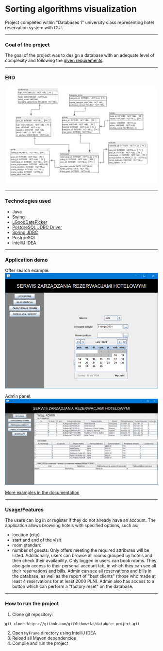
# Sorting algorithms visualization

Project completed within "Databases 1" university class representing hotel reservation system with GUI.

-----

### Goal of the project

The goal of the project was to design a database with an adequate level of complexity and following the [given requirements](https://newton.fis.agh.edu.pl/~antek/docs/BD1/BD1_wymagania.pdf).

-----

### ERD

![erd](https://github.com/gitWitkowski/database_project/blob/main/Documentation/Demo/ERD.jpg)

-----

### Technologies used
- Java
- Swing
- [LGoodDatePicker](https://github.com/LGoodDatePicker/LGoodDatePicker)
- [PostgreSQL JDBC Driver](https://mvnrepository.com/artifact/org.postgresql/postgresql)
- [Spring JDBC](https://mvnrepository.com/artifact/org.springframework/spring-jdbc)
- PostgreSQL
- IntelliJ IDEA

-----

### Application demo

Offer search example:
![demo1](https://github.com/gitWitkowski/database_project/blob/main/Documentation/Demo/zarezerwuj2.png)

Admin panel:
![demo2](https://github.com/gitWitkowski/database_project/blob/main/Documentation/Demo/admin.png)

[More examples in the documentation](https://github.com/gitWitkowski/database_project/blob/main/Documentation/Bazy_Danych_Dokumentacja.pdf)

-----

### Usage/Features

The users can log in or register if they do not already have an account. The application allows browsing hotels with specified options, such as:
- location (city)
- start and end of the visit
- room standard
- number of guests.
Only offers meeting the required attributes will be listed. Additionally, users can browse all rooms grouped by hotels and then check their availability. Only logged in users can book rooms. They also gain access to their personal account tab, in which they can see all their reservations and bills. Admin can see all reservations and bills in the database, as well as the report of "best clients" (those who made at least 4 reservations for at least 2000 PLN). Admin also has access to a button which can perform a "factory reset" on the database.

-----

### How to run the project

1. Clone git repository:
```
git clone https://github.com/gitWitkowski/database_project.git
```
2. Open `MyFrame` directory using IntelliJ IDEA
3. Reload all Maven dependencies
4. Compile and run the project
